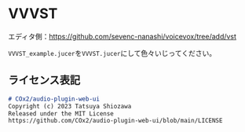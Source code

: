 # VVVST

エディタ側：https://github.com/sevenc-nanashi/voicevox/tree/add/vst

`VVVST_example.jucer`を`VVVST.jucer`にして色々いじってください。

## ライセンス表記
```md
# COx2/audio-plugin-web-ui
Copyright (c) 2023 Tatsuya Shiozawa
Released under the MIT License
https://github.com/COx2/audio-plugin-web-ui/blob/main/LICENSE
```